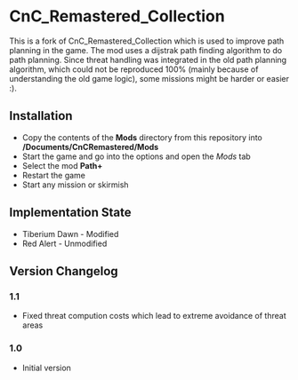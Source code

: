 # CnC_Remastered_Collection

This is a fork of CnC_Remastered_Collection which is used to improve path planning in the game.
The mod uses a dijstrak path finding algorithm to do path planning. Since threat handling was integrated in the old path planning algorithm,
which could not be reproduced 100% (mainly because of understanding the old game logic), some missions might be harder or easier :).

## Installation

- Copy the contents of the **Mods** directory from this repository into **<Current User>/Documents/CnCRemastered/Mods**
- Start the game and go into the options and open the *Mods* tab
- Select the mod **Path+**
- Restart the game
- Start any mission or skirmish

## Implementation State

- Tiberium Dawn - Modified
- Red Alert - Unmodified

## Version Changelog

### 1.1
- Fixed threat compution costs which lead to extreme avoidance of threat areas

### 1.0
- Initial version


